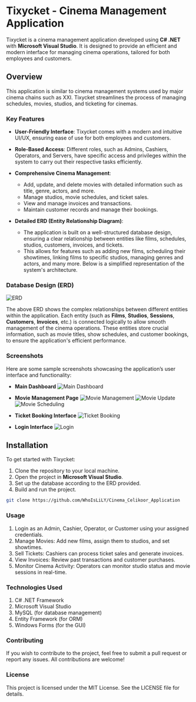 # Tixycket - Cinema Management Application

Tixycket is a cinema management application developed using **C# .NET** with **Microsoft Visual Studio**. It is designed to provide an efficient and modern interface for managing cinema operations, tailored for both employees and customers.

## Overview

This application is similar to cinema management systems used by major cinema chains such as XXI. Tixycket streamlines the process of managing schedules, movies, studios, and ticketing for cinemas.

### Key Features

- **User-Friendly Interface**: Tixycket comes with a modern and intuitive UI/UX, ensuring ease of use for both employees and customers.
  
- **Role-Based Access**: Different roles, such as Admins, Cashiers, Operators, and Servers, have specific access and privileges within the system to carry out their respective tasks efficiently.

- **Comprehensive Cinema Management**:
  - Add, update, and delete movies with detailed information such as title, genre, actors, and more.
  - Manage studios, movie schedules, and ticket sales.
  - View and manage invoices and transactions.
  - Maintain customer records and manage their bookings.

- **Detailed ERD (Entity Relationship Diagram)**:
  - The application is built on a well-structured database design, ensuring a clear relationship between entities like films, schedules, studios, customers, invoices, and tickets.
  - This allows for features such as adding new films, scheduling their showtimes, linking films to specific studios, managing genres and actors, and many more. Below is a simplified representation of the system's architecture.

### Database Design (ERD)
![ERD](assets/images/erd_celikoor_project.png)

The above ERD shows the complex relationships between different entities within the application. Each entity (such as **Films**, **Studios**, **Sessions**, **Customers**, **Invoices**, etc.) is connected logically to allow smooth management of the cinema operations. These entities store crucial information, such as movie titles, show schedules, and customer bookings, to ensure the application's efficient performance.

### Screenshots
Here are some sample screenshots showcasing the application’s user interface and functionality:

- **Main Dashboard**
  ![Main Dashboard](assets/images/main_page.png)

- **Movie Management Page**
  ![Movie Management](assets/images/management.png)
  ![Movie Update](assets/images/update.png)
  ![Movie Scheduling](assets/images/schedule.png)

- **Ticket Booking Interface**
  ![Ticket Booking](assets/images/buy.png)

- **Login Interface**
  ![Login](assets/images/login.png)
  
## Installation

To get started with Tixycket:

1. Clone the repository to your local machine.
2. Open the project in **Microsoft Visual Studio**.
3. Set up the database according to the ERD provided.
4. Build and run the project.

```bash
git clone https://github.com/WhoIsLiLY/Cinema_Celikoor_Application
```

### Usage
1. Login as an Admin, Cashier, Operator, or Customer using your assigned credentials.
2. Manage Movies: Add new films, assign them to studios, and set showtimes.
3. Sell Tickets: Cashiers can process ticket sales and generate invoices.
4. View Invoices: Review past transactions and customer purchases.
5. Monitor Cinema Activity: Operators can monitor studio status and movie sessions in real-time.

### Technologies Used
1. C# .NET Framework
2. Microsoft Visual Studio
3. MySQL (for database management)
4. Entity Framework (for ORM)
5. Windows Forms (for the GUI)

### Contributing
If you wish to contribute to the project, feel free to submit a pull request or report any issues. All contributions are welcome!

### License
This project is licensed under the MIT License. See the LICENSE file for details.
